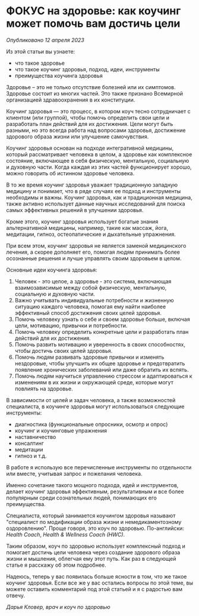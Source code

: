 # ФОКУС на здоровье: как коучинг может помочь вам достичь цели

_Опубликовано 12 апреля 2023_

Из этой статьи вы узнаете:

-   что такое здоровье
-   что такое коучинг здоровья, подход, идеи, инструменты
-   преимущества коучинга здоровья

Здоровье – это не только отсутствие болезней или их симптомов. Здоровье состоит из многих частей. Это также признано Всемирной организацией здравоохранения в их конституции.

Коучинг здоровья — это процесс, в котором коуч тесно сотрудничает с клиентом (или группой), чтобы помочь определить свои цели и разработать план действий для их достижения. Цели могут быть разными, но это всегда работа над вопросами здоровья, достижение здорового образа жизни или улучшение самочувствия.

Коучинг здоровья основан на подходе интегративной медицины, который рассматривает человека в целом, а здоровье как комплексное состояние, включающее в себя физическую, ментальную, социальную и духовную части. Когда каждая из этих частей функционирует хорошо, можно говорить об истинном здоровье человека.

В то же время коучинг здоровья уважает традиционную западную медицину и понимает, что в ряде случаях ее подход и инструменты необходимы и важны. Коучинг здоровья, как и традиционная медицина, также активно использует данные научных исследований для поиска самых эффективных решений в улучшении здоровья.

Кроме этого, коучинг здоровья использует богатые знания альтернативной медицины, например, такие как массаж, йога, медитации, гипноз, остеопатические и дыхательные упражнения.

При всем этом, коучинг здоровья не является заменой медицинского лечения, а скорее дополняет его, помогая людям принимать более осознанные решения и лучше управлять своим здоровьем в целом.

Основные идеи коучинга здоровья:

1.  Человек - это целое, а здоровье - это система, включающая взаимозависимые между собой физическую, ментальную, социальную и духовную части.
2.  Важно учитывать индивидуальные потребности и жизненную ситуацию каждого человека, помогая ему найти наиболее эффективный способ достижения своих целей здоровья.
3.  Помочь человеку узнать о себе и своем здоровье больше, включая цели, мотивацию, привычки и потребности.
4.  Помочь человеку определить конкретные цели и разработать план действий для их достижения.
5.  Помочь развить мотивацию и уверенность в своих способностях, чтобы достичь своих целей здоровья.
6.  Помочь людям развивать здоровые привычки и изменять нездоровые, чтобы улучшить их общее здоровье и предотвратить появление хронических заболеваний или даже обратить их вспять.
7.  Помочь людям научиться управлению стрессом и адаптироваться к изменениям в их жизни и окружающей среде, которые могут повлиять на здоровье.

В зависимости от целей и задач человека, а также возможностей специалиста, в коучинге здоровья могут использоваться следующие инструменты:

-   диагностика (функциональные опросники, осмотр и опрос)
-   коучинг и коучинговые упражнения
-   наставничество
-   консалтинг
-   медитации
-   гипноз и т.д.

В работе я использую все перечисленные инструменты по отдельности или вместе, учитывая запрос и пожелания человека.

Именно сочетание такого мощного подхода, идей и инструментов, делает коучинг здоровья эффективным, результативным и все более популярным среди сознательных людей, понимающих его преимущества.

Специалиста, который занимается коучингом здоровья называют "специалист по модификации образа жизни и немедикаментозному оздоровлению". Проще говоря, это коуч по здоровью. По-английски: _Health Coach_, _Health & Wellness Coach (HWC)_.

Таким образом, коуч по здоровью использует комплексный подход и помогает достичь цели человека через создание здорового образа жизни и мышления, облегчая ему этот путь. Как раз в следующей статье я расскажу об этом подробнее.

Надеюсь, теперь у вас появилась больше ясности в том, что же такое коучинг здоровья. Если все же у вас остались вопросы по этой теме, вы можете оставить комментарий под этой статьей и я с радостью вам отвечу.

_Дарья Кловер, врач и коуч по здоровью_
